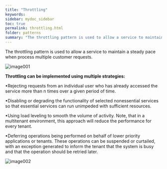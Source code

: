 ```yaml
---
title: "Throttling"
keywords: 
sidebar: mydoc_sidebar
toc: true
permalink: throttling.html
folder: patterns
summary: "The throttling pattern is used to allow a service to maintain a steady pace when process multiple customer requests."
---
```


The throttling pattern is used to allow a service to maintain a steady pace when process multiple customer requests.

![image001](media/throttling001.png)

**Throttling can be implemented using multiple strategies:**

•Rejecting requests from an individual user who has already accessed the service more than n times over a given period of time.

•Disabling or degrading the functionality of selected nonessential services so that essential services can run unimpeded with sufficient resources.

•Using load leveling to smooth the volume of activity. Note, that in a multitenant environment, this approach will reduce the performance for every tenant.

•Deferring operations being performed on behalf of lower priority applications or tenants. These operations can be suspended or curtailed, with an exception generated to inform the tenant that the system is busy and that the operation should be retried later.

![image002](media/throttling002.png)